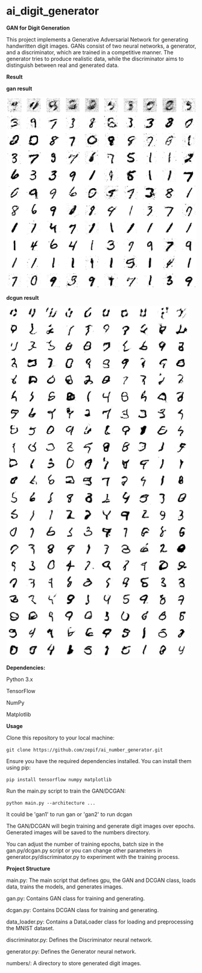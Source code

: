 # ai_digit_generator
 
**GAN for Digit Generation**

This project implements a Generative Adversarial Network for generating handwritten digit images. GANs consist of two neural networks, a generator, and a discriminator, which are trained in a competitive manner. The generator tries to produce realistic data, while the discriminator aims to distinguish between real and generated data.

**Result**

**gan result**

![plot](./numbers/result_gan.jpg)

**dcgun result**

![plot](./numbers/result_dcgan.jpg)

**Dependencies:**

Python 3.x

TensorFlow

NumPy

Matplotlib


**Usage**

Clone this repository to your local machine:

`git clone https://github.com/zepif/ai_number_generator.git`

Ensure you have the required dependencies installed. You can install them using pip:

`pip install tensorflow numpy matplotlib`

Run the main.py script to train the GAN/DCGAN:

`python main.py --architecture ...`

It could be 'gan1' to run gan or 'gan2' to run dcgan


The GAN/DCGAN will begin training and generate digit images over epochs. Generated images will be saved to the numbers directory. 

You can adjust the number of training epochs, batch size in the gan.py/dcgan.py script or you can change other parameters in generator.py/discriminator.py to experiment with the training process.


**Project Structure**

main.py: The main script that defines gpu, the GAN and DCGAN class, loads data, trains the models, and generates images. 

gan.py: Contains GAN class for training and generating.

dcgan.py: Contains DCGAN class for training and generating.

data_loader.py: Contains a DataLoader class for loading and preprocessing the MNIST dataset.

discriminator.py: Defines the Discriminator neural network.

generator.py: Defines the Generator neural network.

numbers/: A directory to store generated digit images.
